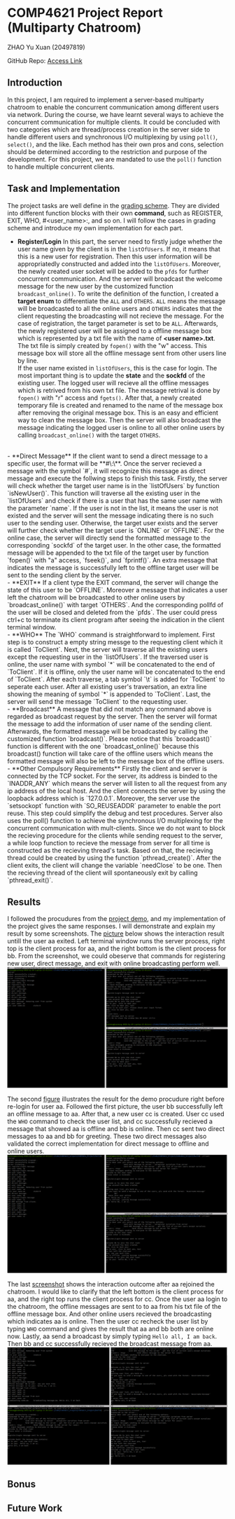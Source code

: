# **COMP4621 Project Report (Multiparty Chatroom)**

ZHAO Yu Xuan (20497819)

GitHub Repo: [Access Link](https://github.com/Xunmenggod/COMP4621_Project)
## **Introduction**
In this project, I am required to implement a server-based multiparty chatroom to enable the concurrent communication among different users via network. During the course, we have learnt several ways to achieve the concurrent communication for multiple clients. It could be concluded with two categories which are thread/process creation in the server side to handle different users and synchronous I/O multiplexing by using `poll()`, `select()`, and the like. Each method has their own pros and cons, selection should be determined according to the restriction and purpose of the development. For this project, we are mandated to use the `poll()` function to handle multiple concurrent clients.

## **Task and Implementation**
The project tasks are well define in the [grading scheme](https://canvas.ust.hk/courses/47929/assignments/265627). They are divided into different function blocks with their own **command**, such as REGISTER, EXIT, WHO, #<user_name>:, and so on. I will follow the cases in grading scheme and introduce my own implementation for each part.
- **Register/Login**
In this part, the server need to firstly judge whether the user name given by the client is in the `listOfUsers`. If no, it means that this is a new user for registration. Then this user information will be appropriatedly constructed and added into the `listOfUsers`. Moreover, the newly created user socket will be added to the `pfds` for further concurrent communication. And the server will broadcast the welcome message  for the new user by the customized function `broadcast_online()`. To write the definition of the function, I created a **target enum** to differentiate the `ALL` and `OTHERS`. `ALL` means the message will be broadcasted to all the online users and `OTHERS` indicates that the client requesting the broadcasting will not recieve the message. For the case of registration, the target parameter is set to be `ALL`. Afterwards, the newly registered user will be assigned to a offline message box which is represented by a txt file with the name of **\<user name>.txt**. The txt file is simply created by `fopen()` with the "w" access. This message box will store all the offline message sent from other users line by line.
\
If the user name existed in `listOfUsers`, this is the case for login. The most important thing is to update the **state** and the **sockfd** of the existing user. The logged user will recieve all the offline messages which is retrived from his own txt file. The message retrival is done by `fopen()` with "r" access and `fgets()`. After that, a newly created temporary file is created and renamed to the name of the message box after removing the original message box. This is an easy and efficient way to clean the message box. Then the server will also broadcast the  message indicating the logged user is online to all other online users by calling `broadcast_online()` with the target `OTHERS`.
<br>
- **Direct Message**
If the client want to send a direct message to a specific user, the format will be **#\<user name>:\<message>**. Once the server recieved a message with the symbol `#`, it will recognize this message as direct message and execute the follwing steps to finish this task. Firstly, the server will check whether the target user name is in the `listOfUsers` by function `isNewUser()`. This function will traverse all the existing user in the `listOfUsers` and check if there is a user that has the same user name with the parameter `name`. If the user is not in the list, it means the user is not existed and the server will sent the message indicating there is no such user to the sending user. Otherwise, the target user exists and the server will further check whether the target user is `ONLINE` or `OFFLINE`. For the online case, the server will directly send the formatted message to the corresponding `sockfd` of the target user. In the other case, the formatted message will be appended to the txt file of the target user by function `fopen()` with "a" access, `fseek()`, and `fprintf()`. An extra message that indicates the message is successfully left to the offline target user will be sent to the sending client by the server.
<br>
-  **EXIT**
If a client type the EXIT command, the server will change the state of this user to be `OFFLINE`. Moreover a message that indicates a user left the chatroom will be broadcasted to other online users by `broadcast_online()` with target `OTHERS`. And the corresponding pollfd of the user will be closed and deleted from the `pfds`. The user could press ctrl+c to terminate its client program after seeing the indication in the client terminal window.
<br>
- **WHO**
The `WHO` command is straightforward to implement. First step is to construct a empty string messge to the requesting client which it is called `ToClient`. Next, the server will traverse all the existing users except the requesting user in the `listOfUsers`. If the traversed user is online, the user name with symbol `*` will be concatenated to the end of `ToClient`. If it is offline, only the user name will be concatenated to the end of `ToClient`. After each traverse, a tab symbol `\t` is added for `ToClient` to seperate each user. After all existing user's traversation, an extra line showing the meaning of symbol `*` is appended to `ToClient`. Last, the server will send the message `ToClient` to the requesting user.
<br>
- **Broadcast**
A message that did not match any command above is regarded as broadcast request by the server. Then the server will format the message to add the information of user name of the sending client. Afterwards, the formatted message will be broadcasted by calling the customized function `broadcast()`. Please notice that this `broadcast()` function is different with the one `broadcast_online()` because this broadcast() function will take care of the offline users which means the formatted message will also be left to the message box of the offline users.
<br>
- **Other Compulsory Requirements**
Firstly the client and server is connected by the TCP socket. For the server, its address is binded to the `INADDR_ANY` which means the server will listen to all the request from any ip address of the local host. And the client connects the server by using the loopback address which is `127.0.0.1`. Moreover, the server use the `setsockopt` function with `SO_REUSEADDR` parameter to enable the port reuse. This step could simplify the debug and test procedures. Server also uses the poll() function to achieve the synchronous I/O multiplexing for the concurrent communication with mult-clients. Since we do not want to block the recieving procedure for the clients while sending request to the server, a while loop function to recieve the message from server for all time is constructed as the recieving thread's task. Based on that, the recieving thread could be created by using the function `pthread_create()`. After the client exits, the client will change the variable `needClose` to be one. Then the recieving thread of the client will spontaneously exit by calling `pthread_exit()`.

## **Results**
I followed the procudures from the [project demo](https://canvas.ust.hk/media_objects_iframe/m-3rSgvzMQFTqLwx3g8skD7B8A6iKrBKWn?type=video?type=video), and my implementation of the project gives the same responses. I will demonstrate and explain my result by some screenshots. The [picture](#pic1) below shows the interaction result untill the user aa exited. Left terminal window runs the server process, right top is the client process for aa, and the right bottom is the client process for bb. From the screenshot, we could obeserve that commands for registering new user, direct message, and exit with online broadcasting perform well.
![#pic1](./images/aaEXIT.png) 

The second [figure](#pic2) illustrates the result for the demo procudure right before re-login for user aa. Followed the first picture, the user bb successfully left an offline message to aa. After that, a new user cc is created. User cc used the `WHO` command to check the user list, and cc successfully recieved a message that showed aa is offline and bb is online. Then cc sent two direct messages to aa and bb for greeting. These two direct messages also validated the correct implementation for direct message to offline and online users.
![#pic2](./images/cc.png)

The last [screenshot](#pic3) shows the interaction outcome after aa rejoined the chatroom. I would like to clarify that the left bottom is the client process for aa, and the right top runs the client process for cc. Once the user aa login to the chatroom, the offline messages are sent to to aa from his txt file of the offline message box. And other online users recieved the broadcasting which indicates aa is online. Then the user cc recheck the user list by typing `WHO` command and gives the result that aa and bb both are online now. Lastly, aa send a broadcast by simply typing `Hello all, I am back`. Then bb and cc successfully recieved the broadcast message from aa.
![#pic3](./images/last.png)

## **Bonus**


## **Future Work**